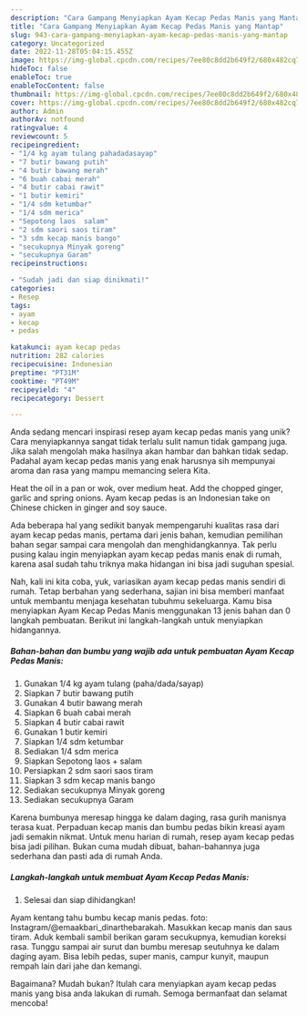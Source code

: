```yaml
---
description: "Cara Gampang Menyiapkan Ayam Kecap Pedas Manis yang Mantap"
title: "Cara Gampang Menyiapkan Ayam Kecap Pedas Manis yang Mantap"
slug: 943-cara-gampang-menyiapkan-ayam-kecap-pedas-manis-yang-mantap
category: Uncategorized
date: 2022-11-28T05:04:15.455Z
image: https://img-global.cpcdn.com/recipes/7ee80c8dd2b649f2/680x482cq70/ayam-kecap-pedas-manis-foto-resep-utama.jpg
hideToc: false
enableToc: true
enableTocContent: false
thumbnail: https://img-global.cpcdn.com/recipes/7ee80c8dd2b649f2/680x482cq70/ayam-kecap-pedas-manis-foto-resep-utama.jpg
cover: https://img-global.cpcdn.com/recipes/7ee80c8dd2b649f2/680x482cq70/ayam-kecap-pedas-manis-foto-resep-utama.jpg
author: Admin
authorAv: notfound
ratingvalue: 4
reviewcount: 5
recipeingredient:
- "1/4 kg ayam tulang pahadadasayap"
- "7 butir bawang putih"
- "4 butir bawang merah"
- "6 buah cabai merah"
- "4 butir cabai rawit"
- "1 butir kemiri"
- "1/4 sdm ketumbar"
- "1/4 sdm merica"
- "Sepotong laos  salam"
- "2 sdm saori saos tiram"
- "3 sdm kecap manis bango"
- "secukupnya Minyak goreng"
- "secukupnya Garam"
recipeinstructions:

- "Sudah jadi dan siap dinikmati!"
categories:
- Resep
tags:
- ayam
- kecap
- pedas

katakunci: ayam kecap pedas 
nutrition: 282 calories
recipecuisine: Indonesian
preptime: "PT31M"
cooktime: "PT49M"
recipeyield: "4"
recipecategory: Dessert

---
```





Anda sedang mencari inspirasi resep ayam kecap pedas manis yang unik? Cara menyiapkannya sangat tidak terlalu sulit namun tidak gampang juga. Jika salah mengolah maka hasilnya akan hambar dan bahkan tidak sedap. Padahal ayam kecap pedas manis yang enak harusnya sih mempunyai aroma dan rasa yang mampu memancing selera Kita.





Heat the oil in a pan or wok, over medium heat. Add the chopped ginger, garlic and spring onions. Ayam kecap pedas is an Indonesian take on Chinese chicken in ginger and soy sauce.

Ada beberapa hal yang sedikit banyak mempengaruhi kualitas rasa dari ayam kecap pedas manis, pertama dari jenis bahan, kemudian pemilihan bahan segar sampai cara mengolah dan menghidangkannya. Tak perlu pusing kalau ingin menyiapkan ayam kecap pedas manis enak di rumah, karena asal sudah tahu triknya maka hidangan ini bisa jadi suguhan spesial.






Nah, kali ini kita coba, yuk, variasikan ayam kecap pedas manis sendiri di rumah. Tetap berbahan yang sederhana, sajian ini bisa memberi manfaat untuk membantu menjaga kesehatan tubuhmu sekeluarga. Kamu bisa menyiapkan Ayam Kecap Pedas Manis menggunakan 13 jenis bahan dan 0 langkah pembuatan. Berikut ini langkah-langkah untuk menyiapkan hidangannya.

<!--inarticleads1-->

##### Bahan-bahan dan bumbu yang wajib ada untuk pembuatan Ayam Kecap Pedas Manis:

1. Gunakan 1/4 kg ayam tulang (paha/dada/sayap)
1. Siapkan 7 butir bawang putih
1. Gunakan 4 butir bawang merah
1. Siapkan 6 buah cabai merah
1. Siapkan 4 butir cabai rawit
1. Gunakan 1 butir kemiri
1. Siapkan 1/4 sdm ketumbar
1. Sediakan 1/4 sdm merica
1. Siapkan Sepotong laos + salam
1. Persiapkan 2 sdm saori saos tiram
1. Siapkan 3 sdm kecap manis bango
1. Sediakan secukupnya Minyak goreng
1. Sediakan secukupnya Garam


Karena bumbunya meresap hingga ke dalam daging, rasa gurih manisnya terasa kuat. Perpaduan kecap manis dan bumbu pedas bikin kreasi ayam jadi semakin nikmat. Untuk menu harian di rumah, resep ayam kecap pedas bisa jadi pilihan. Bukan cuma mudah dibuat, bahan-bahannya juga sederhana dan pasti ada di rumah Anda. 

<!--inarticleads2-->

##### Langkah-langkah untuk membuat Ayam Kecap Pedas Manis:


1. Selesai dan siap dihidangkan!

Ayam kentang tahu bumbu kecap manis pedas. foto: Instagram/@emaakbari_dinarthebarakah. Masukkan kecap manis dan saus tiram. Aduk kembali sambil berikan garam secukupnya, kemudian koreksi rasa. Tunggu sampai air surut dan bumbu meresap seutuhnya ke dalam daging ayam. Bisa lebih pedas, super manis, campur kunyit, maupun rempah lain dari jahe dan kemangi. 

Bagaimana? Mudah bukan? Itulah cara menyiapkan ayam kecap pedas manis yang bisa anda lakukan di rumah. Semoga bermanfaat dan selamat mencoba!

